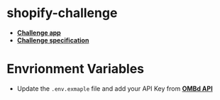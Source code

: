 # shopify-challenge

- [**Challenge app**](https://shopify-challenge-aw.vercel.app/)
- [**Challenge specification**](https://docs.google.com/document/d/1AZO0BZwn1Aogj4f3PDNe1mhq8pKsXZxtrG--EIbP_-w/edit#)

# Envrionment Variables

- Update the `.env.exmaple` file and add your API Key from [**OMBd API**](https://www.omdbapi.com/)

